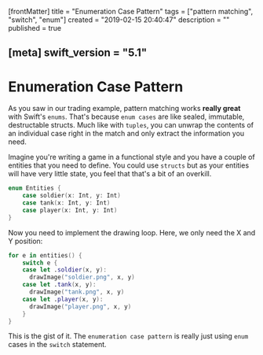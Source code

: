 [frontMatter]
title = "Enumeration Case Pattern"
tags = ["pattern matching", "switch", "enum"]
created = "2019-02-15 20:40:47"
description = ""
published = true

[meta]
swift_version = "5.1"
---

# Enumeration Case Pattern

As you saw in our trading example, pattern matching works **really
great** with Swift\'s `enums`. That\'s because `enum cases` are like
sealed, immutable, destructable structs. Much like with `tuples`, you
can unwrap the contents of an individual case right in the match and
only extract the information you need.

Imagine you\'re writing a game in a functional style and you have a
couple of entities that you need to define. You could use `structs` but
as your entities will have very little state, you feel that that\'s a
bit of an overkill.

``` Swift
enum Entities {
    case soldier(x: Int, y: Int)
    case tank(x: Int, y: Int)
    case player(x: Int, y: Int)
}
```

Now you need to implement the drawing loop. Here, we only need the X and
Y position:

``` Swift
for e in entities() {
    switch e {
    case let .soldier(x, y):
      drawImage("soldier.png", x, y)
    case let .tank(x, y):
      drawImage("tank.png", x, y)
    case let .player(x, y):
      drawImage("player.png", x, y)
    }
}
```

This is the gist of it. The `enumeration case pattern` is really just
using `enum` cases in the `switch` statement.
